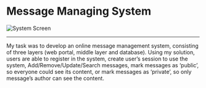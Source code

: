 # Message Managing System
![System Screen](https://preview.ibb.co/haRmTT/2018_06_11_11_31_59.png)

***

My task was to develop an online message management system, consisting of three layers (web portal, middle layer and database). Using my solution, users are able to register in the system, create user’s session to use the system, Add/Remove/Update/Search messages, mark messages as ‘public’, so everyone could see its content, or mark messages as ‘private’, so only message’s author can see the content.
